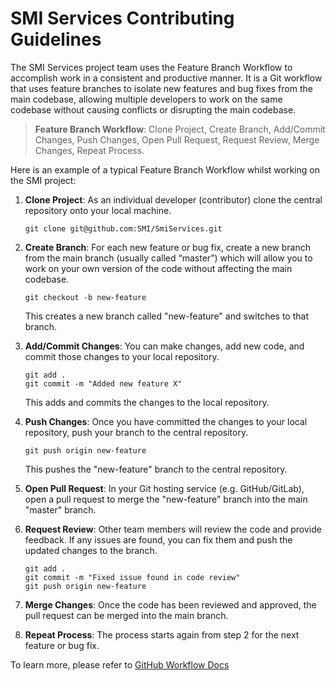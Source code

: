 # SMI Services Contributing Guidelines

The SMI Services project team uses the Feature Branch Workflow to accomplish work in a consistent and productive manner. It is a Git workflow that uses feature branches to isolate new features and bug fixes from the main codebase, allowing multiple developers to work on the same codebase without causing conflicts or disrupting the main codebase.

> **Feature Branch Workflow**: Clone Project, Create Branch, Add/Commit Changes, Push Changes, Open Pull Request, Request Review, Merge Changes, Repeat Process.

Here is an example of a typical Feature Branch Workflow whilst working on the SMI project:

1. **Clone Project**: As an individual developer (contributor) clone the central repository onto your local machine. 
    ```console
    git clone git@github.com:SMI/SmiServices.git
    ```

2. **Create Branch**: For each new feature or bug fix, create a new branch from the main branch (usually called “master”) which will allow you to work on your own version of the code without affecting the main codebase.
    ```console
    git checkout -b new-feature
    ```
    This creates a new branch called "new-feature" and switches to that branch.

3. **Add/Commit Changes**: You can make changes, add new code, and commit those changes to your local repository. 
    ```console
    git add . 
    git commit -m "Added new feature X"
    ```
    This adds and commits the changes to the local repository.

4. **Push Changes**: Once you have committed the changes to your local repository, push your branch to the central repository.
    ```console
    git push origin new-feature
    ```
    This pushes the "new-feature" branch to the central repository.

5. **Open Pull Request**: In your Git hosting service (e.g. GitHub/GitLab), open a pull request to merge the "new-feature" branch into the main "master" branch.

6. **Request Review**: Other team members will review the code and provide feedback. If any issues are found, you can fix them and push the updated changes to the branch.
    ```console
    git add .
    git commit -m "Fixed issue found in code review"
    git push origin new-feature
    ```

7. **Merge Changes**: Once the code has been reviewed and approved, the pull request can be merged into the main branch.

8. **Repeat Process**: The process starts again from step 2 for the next feature or bug fix.

To learn more, please refer to [GitHub Workflow Docs](https://docs.github.com/en/get-started/quickstart/github-flow)
